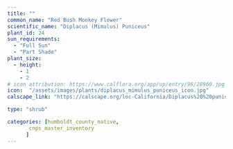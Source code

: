 ```yaml
---
title: ""
common_name: "Red Bush Monkey Flower"
scientific_name: "Diplacus (Mimulus) Puniceus"
plant_id: 24
sun_requirements:
  - "Full Sun"
  - "Part Shade"
plant_size:
  - height: 
    - 1
    - 2
# icon attribution: https://www.calflora.org/app/up/entry/96/28960.jpg 
icon:  "/assets/images/plants/diplacus_mimulus_puniceus_icon.jpg"
calscape_link: "https://calscape.org/loc-California/Diplacus%20%20puniceus(%20)"

type: "shrub"

categories: [humboldt_county_native,
       cnps_master_inventory
      ]
---
```



